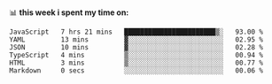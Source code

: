 📊 **this week i spent my time on:**
<!--START_SECTION:waka-->

```text
JavaScript   7 hrs 21 mins   ███████████████████████▒░   93.00 %
YAML         13 mins         ▓░░░░░░░░░░░░░░░░░░░░░░░░   02.95 %
JSON         10 mins         ▓░░░░░░░░░░░░░░░░░░░░░░░░   02.28 %
TypeScript   4 mins          ▒░░░░░░░░░░░░░░░░░░░░░░░░   00.94 %
HTML         3 mins          ▒░░░░░░░░░░░░░░░░░░░░░░░░   00.77 %
Markdown     0 secs          ░░░░░░░░░░░░░░░░░░░░░░░░░   00.06 %
```

<!--END_SECTION:waka-->
